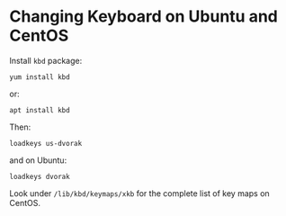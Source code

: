 # Changing Keyboard on Ubuntu and CentOS

Install `kbd` package:

```
yum install kbd
```

or:

```
apt install kbd
```

Then:

```
loadkeys us-dvorak
```

and on Ubuntu:

```
loadkeys dvorak
```

Look under `/lib/kbd/keymaps/xkb` for the complete list of key maps on CentOS.
